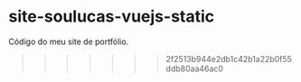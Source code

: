 # site-soulucas-vuejs-static
Código do meu site de portfólio.
>>>>>>> 2f2513b944e2db1c42b1a22b0f55ddb80aa46ac0

